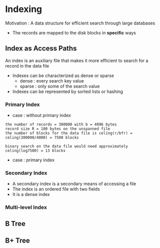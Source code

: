 # Indexing

Motivation : A data structure for efficient search through large databases

* The records are mapped to the disk blocks in <b>specific</b> ways

## Index as Access Paths

An index is an auxiliary file that makes it more efficient to search for a record in the data file

* Indexes can be characterized as dense or sparse
  * dense : every search key value
  * sparse : only some of the search value
* Indexes can be represented by sorted lists or hashing

### Primary Index

* case : without primary index

```
the number of records = 300000 with b = 4096 bytes
record size R = 100 bytes on the unspanned file
the number of blocks for the data file is celing(r/bfr) = celing(300000/4000) = 7500 blocks

binary search on the data file would need approximately celing(log7500) = 13 blocks
```

* case : primary index

### Secondary Index

* A secondary index is a secondary means of accessing a file
* The index is an ordered file with two fields
* It is a dense index

### Multi-level Index

## B Tree

## B+ Tree

